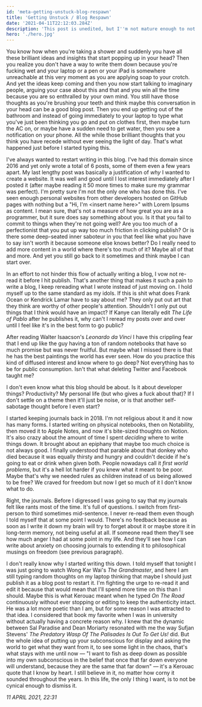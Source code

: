 ```yaml
---
id: 'meta-getting-unstuck-blog-respawn'
title: 'Getting Unstuck / Blog Respawn'
date: '2021-04-11T22:12:03.284Z'
description: 'This post is unedited, but I''m not mature enough to not put this disclaimer.'
hero: './hero.jpg'
---
```


You know how when you're taking a shower and suddenly you have all these brilliant ideas and insights that start popping up in your head? Then you realize you don't have a way to write them down because you're fucking wet and your laptop or a pen or your iPad is somewhere unreachable at this very moment as you are applying soap to your crotch. And yet the ideas keep coming and then you now start talking to imaginary people, arguing your case about this and that and you win all the time because you are so enthralled by your own mind. You still have those thoughts as you're brushing your teeth and think maybe this conversation in your head can be a good blog post. Then you end up getting out of the bathroom and instead of going immediately to your laptop to type what you've just been thinking you go and put on clothes first, then maybe turn the AC on, or maybe have a sudden need to get water, then you see a notification on your phone. All the while those brilliant thoughts that you think you have recede without ever seeing the light of day. That's what happened just before I started typing this.

I've always wanted to restart writing in this blog. I've had this domain since 2016 and yet only wrote a total of 6 posts, some of them even a few years apart. My last lengthy post was basically a justification of *why* I wanted to create a website. It was well and good until I lost interest immediately after I posted it (after maybe reading it 50 more times to make sure my grammar was perfect). I'm pretty sure I'm not the only one who has done this. I've seen enough personal websites from other developers hosted on GitHub pages with nothing but a "Hi, I'm \<insert name here\>" with Lorem Ipsums as content. I mean sure, that's not a measure of how great you are as a programmer, but it sure does say something about you. Is it that you fail to commit to things when they're not going well? Are you too much of a perfectionist that you put up way too much friction in clicking publish? Or is there some deep-seated inner saboteur in you that feel like what you have to say isn't worth it because someone else knows better? Do I really need to add more content in a world where there's too much of it? Maybe all of that and more. And yet you still go back to it sometimes and think maybe I can start over.

In an effort to not hinder this flow of actually writing a blog, I vow not re-read it before I hit publish. That's another thing that makes it such a pain to write a blog, I keep rereading what I wrote instead of just moving on. I hold myself up to the same standard as my idols. If this is shit what does Frank Ocean or Kendrick Lamar have to say about me? They only put out art that they think are worthy of other people's attention. Shouldn't I only put out things that I think would have an impact? If Kanye can literally edit *The Life of Pablo* after he publishes it, why can't I reread my posts over and over until I feel like it's in the best form to go public?

After reading Walter Isaacson's *Leonardo da Vinci* I have this crippling fear that I end up like the guy having a ton of random notebooks that have so much promise but was never fruitful. But maybe what I missed there is that he has the best paintings the world has ever seen. How do you practice this kind of diffused interest and know where to go deep? Not everything has to be for public consumption. Isn't that what deleting Twitter and Facebook taught me?

I don't even know what this blog should be about. Is it about developer things? Productivity? My personal life (but who gives a fuck about that)? If I don't settle on a theme then it'll just be noise, or is that another self-sabotage thought before I even start?

I started keeping journals back in 2018. I'm not religious about it and it now has many forms. I started writing on physical notebooks, then on Notability, then moved it to Apple Notes, and now it's bite-sized thoughts on Notion. It's also crazy about the amount of time I spent *deciding* where to write things down. It brought about an epiphany that maybe too much choice is not always good. I finally understood that parable about that donkey who died because it was equally thirsty and hungry and couldn't decide if he's going to eat or drink when given both. People nowadays call it *first world problems*, but it's a hell lot harder if you knew what it meant to be poor. Maybe that's why we needed rules as children instead of us being allowed to be free? We craved for freedom but now I get so much of it I don't know what to do.

Right, the journals. Before I digressed I was going to say that my journals felt like rants most of the time. It's full of questions. I switch from first-person to third sometimes mid-sentence. I never re-read them even though I told myself that at some point I would. There's no feedback because as soon as I write it down my brain will try to forget about it or maybe store it in long-term memory, not being useful at all. If someone read them they'll see how much anger I had at some point in my life. And they'll see how I can write about anxiety on choosing journals to extending it to philosophical musings on freedom (see previous paragraph).

I don't really know why I started writing this down. I told myself that tonight I was just going to watch Wong Kar Wai's *The Grandmaster*, and here I am still typing random thoughts on my laptop thinking that maybe I should just publish it as a blog post to restart it. I'm fighting the urge to re-read it and edit it because that would mean that I'll spend more time on this than I should. Maybe this is what Kerouac meant when he typed *On The Road* continuously without ever stopping or editing to keep the authenticity intact. He was a lot more poetic than I am, but for some reason I was attracted to that idea. I considered that book my favorite when I was in university without actually having a concrete reason why. I knew that the dynamic between Sal Paradise and Dean Moriarty resonated with me the way Sufjan Stevens' *The Predatory Wasp Of The Palisades Is Out To Get Us!* did. But the whole idea of putting up your subconscious for display and asking the world to get what they want from it, to see some light in the chaos, that's what stays with me until now — "I want to fish as deep down as possible into my own subconscious in the belief that once that far down everyone will understand, because they are the same that far down" — it's a Kerouac quote that I know by heart. I still believe in it, no matter how corny it sounded throughout the years. In this life, the only I thing I want, is to not be cynical enough to dismiss it.

_11 APRIL 2021, 22:31_